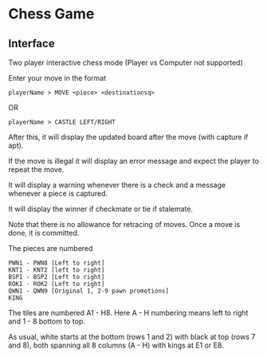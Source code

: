 # Chess Game

## Interface
Two player interactive chess mode (Player vs Computer not supported)

Enter your move in the format
```
playerName > MOVE <piece> <destinationsq>
```
OR
```
playerName > CASTLE LEFT/RIGHT
```
After this, it will display the updated board after the move (with capture if apt).

If the move is illegal it will display an error message and expect the player to repeat the move.

It will display a warning whenever there is a check and a message whenever a piece is captured.

It will display the winner if checkmate or tie if stalemate.

Note that there is no allowance for retracing of moves. Once a move is done, it is committed.

The pieces are numbered
```
PWN1 - PWN8 [Left to right]
KNT1 - KNT2 [left to right]
BSP1 - BSP2 [Left to right]
ROK1 - ROK2 [Left to right]
QWN1 - QWN9 [Original 1, 2-9 pawn promotions]
KING
```

The tiles are numbered A1 - H8. Here A - H numbering means left to right and 1 - 8 bottom to top.

As usual, white starts at the bottom (rows 1 and 2) with black at top (rows 7 and 8), both spanning all 8 columns (A - H) with kings at E1 or E8.

